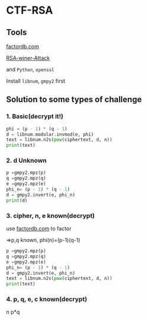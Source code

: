 # CTF-RSA
## Tools
[factordb.com](http://factordb.com/index.php)

[RSA-winer-Attack](https://github.com/pablocelayes/rsa-wiener-attack)

and `Python`,  `openssl`

Install `libnum`, `gmpy2` first

## Solution to some types of challenge
### 1. Basic(decrypt it!)
```python
phi = (p - 1) * (q - 1)
d = libnum.modular.invmod(e, phi)
text = libnum.n2s(pow(ciphertext, d, n)) 
print(text)  
```
### 2. d Unknown
```python
p =gmpy2.mpz(p)
q =gmpy2.mpz(q)
e =gmpy2.mpz(e)
phi_n= (p - 1) * (q - 1)
d = gmpy2.invert(e, phi_n)
print(d)
```
### 3. cipher, n, e known(decrypt)
use [factordb.com](http://factordb.com/index.php) to factor

=>p,q known, phi(n)=(p-1)(q-1)

```python
p =gmpy2.mpz(p)
q =gmpy2.mpz(q)
e =gmpy2.mpz(e)
phi_n= (p - 1) * (q - 1)
d = gmpy2.invert(e, phi_n)
text = libnum.n2s(pow(ciphertext, d, n)) 
print(text)
```

### 4. p, q, e, c known(decrypt)
n p*q
